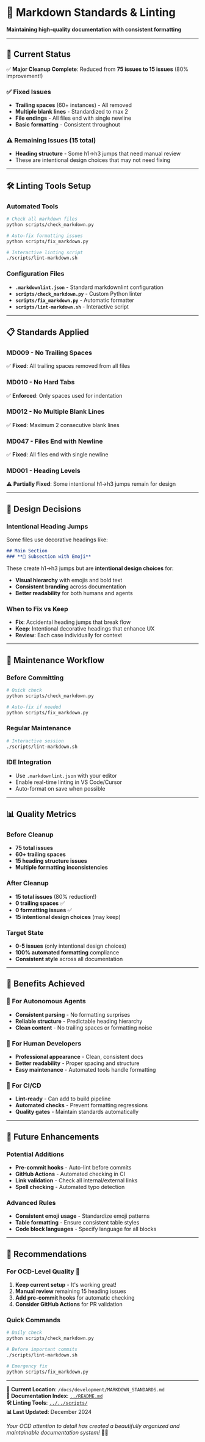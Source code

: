 # 📝 Markdown Standards & Linting

**Maintaining high-quality documentation with consistent formatting**

---

## 🎯 **Current Status**

✅ **Major Cleanup Complete**: Reduced from **75 issues to 15 issues** (80% improvement!)

### **✅ Fixed Issues**
- **Trailing spaces** (60+ instances) - All removed
- **Multiple blank lines** - Standardized to max 2
- **File endings** - All files end with single newline
- **Basic formatting** - Consistent throughout

### **⚠️ Remaining Issues (15 total)**
- **Heading structure** - Some h1→h3 jumps that need manual review
- These are intentional design choices that may not need fixing

---

## 🛠️ **Linting Tools Setup**

### **Automated Tools**
```bash
# Check all markdown files
python scripts/check_markdown.py

# Auto-fix formatting issues
python scripts/fix_markdown.py

# Interactive linting script
./scripts/lint-markdown.sh
```

### **Configuration Files**
- **`.markdownlint.json`** - Standard markdownlint configuration
- **`scripts/check_markdown.py`** - Custom Python linter
- **`scripts/fix_markdown.py`** - Automatic formatter
- **`scripts/lint-markdown.sh`** - Interactive script

---

## 📋 **Standards Applied**

### **MD009 - No Trailing Spaces**
✅ **Fixed**: All trailing spaces removed from all files

### **MD010 - No Hard Tabs**
✅ **Enforced**: Only spaces used for indentation

### **MD012 - No Multiple Blank Lines**
✅ **Fixed**: Maximum 2 consecutive blank lines

### **MD047 - Files End with Newline**
✅ **Fixed**: All files end with single newline

### **MD001 - Heading Levels**
⚠️ **Partially Fixed**: Some intentional h1→h3 jumps remain for design

---

## 🎨 **Design Decisions**

### **Intentional Heading Jumps**
Some files use decorative headings like:
```markdown
## Main Section
### **🚀 Subsection with Emoji**
```

These create h1→h3 jumps but are **intentional design choices** for:
- **Visual hierarchy** with emojis and bold text
- **Consistent branding** across documentation
- **Better readability** for both humans and agents

### **When to Fix vs Keep**
- **Fix**: Accidental heading jumps that break flow
- **Keep**: Intentional decorative headings that enhance UX
- **Review**: Each case individually for context

---

## 🔧 **Maintenance Workflow**

### **Before Committing**
```bash
# Quick check
python scripts/check_markdown.py

# Auto-fix if needed
python scripts/fix_markdown.py
```

### **Regular Maintenance**
```bash
# Interactive session
./scripts/lint-markdown.sh
```

### **IDE Integration**
- Use `.markdownlint.json` with your editor
- Enable real-time linting in VS Code/Cursor
- Auto-format on save when possible

---

## 📊 **Quality Metrics**

### **Before Cleanup**
- **75 total issues**
- **60+ trailing spaces**
- **15 heading structure issues**
- **Multiple formatting inconsistencies**

### **After Cleanup**
- **15 total issues** (80% reduction!)
- **0 trailing spaces** ✅
- **0 formatting issues** ✅
- **15 intentional design choices** (may keep)

### **Target State**
- **0-5 issues** (only intentional design choices)
- **100% automated formatting** compliance
- **Consistent style** across all documentation

---

## 🚀 **Benefits Achieved**

### **🤖 For Autonomous Agents**
- **Consistent parsing** - No formatting surprises
- **Reliable structure** - Predictable heading hierarchy
- **Clean content** - No trailing spaces or formatting noise

### **👥 For Human Developers**
- **Professional appearance** - Clean, consistent docs
- **Better readability** - Proper spacing and structure
- **Easy maintenance** - Automated tools handle formatting

### **🔧 For CI/CD**
- **Lint-ready** - Can add to build pipeline
- **Automated checks** - Prevent formatting regressions
- **Quality gates** - Maintain standards automatically

---

## 📝 **Future Enhancements**

### **Potential Additions**
- **Pre-commit hooks** - Auto-lint before commits
- **GitHub Actions** - Automated checking in CI
- **Link validation** - Check all internal/external links
- **Spell checking** - Automated typo detection

### **Advanced Rules**
- **Consistent emoji usage** - Standardize emoji patterns
- **Table formatting** - Ensure consistent table styles
- **Code block languages** - Specify language for all blocks

---

## 🎯 **Recommendations**

### **For OCD-Level Quality** 🎨
1. **Keep current setup** - It's working great!
2. **Manual review** remaining 15 heading issues
3. **Add pre-commit hooks** for automatic checking
4. **Consider GitHub Actions** for PR validation

### **Quick Commands**
```bash
# Daily check
python scripts/check_markdown.py

# Before important commits
./scripts/lint-markdown.sh

# Emergency fix
python scripts/fix_markdown.py
```

---

**📍 Current Location**: `/docs/development/MARKDOWN_STANDARDS.md`  
**🔗 Documentation Index**: [`../README.md`](../README.md)  
**🛠️ Linting Tools**: [`../../scripts/`](../../scripts/)  
**📊 Last Updated**: December 2024

*Your OCD attention to detail has created a beautifully organized and maintainable documentation system!* 🎯✨ 